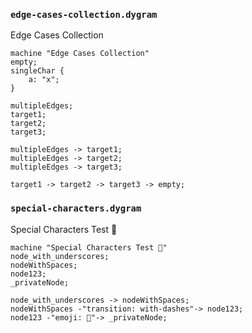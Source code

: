 
### `edge-cases-collection.dygram`

Edge Cases Collection

```dygram examples/edge-cases/edge-cases-collection.dygram
machine "Edge Cases Collection"
empty;
singleChar {
    a: "x";
}

multipleEdges;
target1;
target2;
target3;

multipleEdges -> target1;
multipleEdges -> target2;
multipleEdges -> target3;

target1 -> target2 -> target3 -> empty;
```

### `special-characters.dygram`

Special Characters Test 🚀

```dygram examples/edge-cases/special-characters.dygram
machine "Special Characters Test 🚀"
node_with_underscores;
nodeWithSpaces;
node123;
_privateNode;

node_with_underscores -> nodeWithSpaces;
nodeWithSpaces -"transition: with-dashes"-> node123;
node123 -"emoji: 🎉"-> _privateNode;
```
